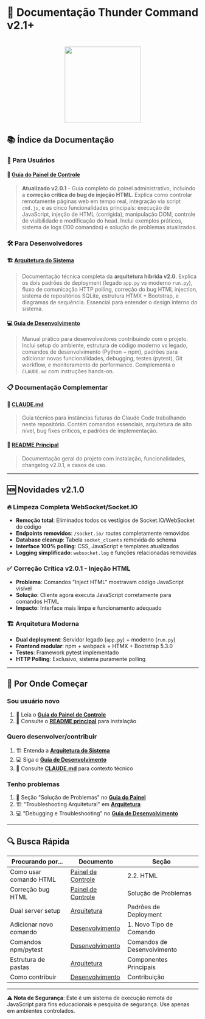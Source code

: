 # 📑 Documentação Thunder Command v2.1+

<h1 align="center">
  <img src="../static/img/logo.png"   width="200">
</h1>

## 📚 Índice da Documentação

### 👤 **Para Usuários**

#### 📖 **[Guia do Painel de Controle](./Introdução-Painel-de-Controle.md)**
> **Atualizado v2.0.1** - Guia completo do painel administrativo, incluindo a **correção crítica do bug de injeção HTML**. Explica como controlar remotamente páginas web em tempo real, integração via script `cmd.js`, e as cinco funcionalidades principais: execução de JavaScript, injeção de HTML (corrigida), manipulação DOM, controle de visibilidade e modificação do head. Inclui exemplos práticos, sistema de logs (100 comandos) e solução de problemas atualizados.

### 🛠️ **Para Desenvolvedores**

#### 🏗️ **[Arquitetura do Sistema](./arquitetura.md)**
> Documentação técnica completa da **arquitetura híbrida v2.0**. Explica os dois padrões de deployment (legado `app.py` vs moderno `run.py`), fluxo de comunicação HTTP polling, correção do bug HTML injection, sistema de repositórios SQLite, estrutura HTMX + Bootstrap, e diagramas de sequência. Essencial para entender o design interno do sistema.

#### 💻 **[Guia de Desenvolvimento](./desenvolvimento.md)**
> Manual prático para desenvolvedores contribuindo com o projeto. Inclui setup do ambiente, estrutura de código moderno vs legado, comandos de desenvolvimento (Python + npm), padrões para adicionar novas funcionalidades, debugging, testes (pytest), Git workflow, e monitoramento de performance. Complementa o `CLAUDE.md` com instruções hands-on.

### 📋 **Documentação Complementar**

#### 📝 **[CLAUDE.md](../CLAUDE.md)**
> Guia técnico para instâncias futuras do Claude Code trabalhando neste repositório. Contém comandos essenciais, arquitetura de alto nível, bug fixes críticos, e padrões de implementação.

#### 📄 **[README Principal](../README.md)**
> Documentação geral do projeto com instalação, funcionalidades, changelog v2.0.1, e casos de uso.

---

## 🆕 **Novidades v2.1.0**

### 🔥 **Limpeza Completa WebSocket/Socket.IO**
- **Remoção total**: Eliminados todos os vestígios de Socket.IO/WebSocket do código
- **Endpoints removidos**: `/socket.io/` routes completamente removidos
- **Database cleanup**: Tabela `socket_clients` removida do schema
- **Interface 100% polling**: CSS, JavaScript e templates atualizados
- **Logging simplificado**: `websocket.log` e funções relacionadas removidas

### ✅ **Correção Crítica v2.0.1 - Injeção HTML**
- **Problema**: Comandos "Inject HTML" mostravam código JavaScript visível
- **Solução**: Cliente agora executa JavaScript corretamente para comandos HTML
- **Impacto**: Interface mais limpa e funcionamento adequado

### 🏗️ **Arquitetura Moderna**
- **Dual deployment**: Servidor legado (`app.py`) + moderno (`run.py`)
- **Frontend modular**: npm + webpack + HTMX + Bootstrap 5.3.0
- **Testes**: Framework pytest implementado
- **HTTP Polling**: Exclusivo, sistema puramente polling

---

## 🎯 **Por Onde Começar**

### **Sou usuário novo**
1. 📖 Leia o **[Guia do Painel de Controle](./Introdução-Painel-de-Controle.md)**
2. 📄 Consulte o **[README principal](../README.md)** para instalação

### **Quero desenvolver/contribuir**
1. 🏗️ Entenda a **[Arquitetura do Sistema](./arquitetura.md)**
2. 💻 Siga o **[Guia de Desenvolvimento](./desenvolvimento.md)**
3. 📝 Consulte **[CLAUDE.md](../CLAUDE.md)** para contexto técnico

### **Tenho problemas**
1. 📖 Seção "Solução de Problemas" no **[Guia do Painel](./Introdução-Painel-de-Controle.md)**
2. 🏗️ "Troubleshooting Arquitetural" em **[Arquitetura](./arquitetura.md)**
3. 💻 "Debugging e Troubleshooting" no **[Guia de Desenvolvimento](./desenvolvimento.md)**

---

## 🔍 **Busca Rápida**

| Procurando por... | Documento | Seção |
|-------------------|-----------|-------|
| Como usar comando HTML | [Painel de Controle](./Introdução-Painel-de-Controle.md) | 2.2. HTML |
| Correção bug HTML | [Painel de Controle](./Introdução-Painel-de-Controle.md) | Solução de Problemas |
| Dual server setup | [Arquitetura](./arquitetura.md) | Padrões de Deployment |
| Adicionar novo comando | [Desenvolvimento](./desenvolvimento.md) | 1. Novo Tipo de Comando |
| Comandos npm/pytest | [Desenvolvimento](./desenvolvimento.md) | Comandos de Desenvolvimento |
| Estrutura de pastas | [Arquitetura](./arquitetura.md) | Componentes Principais |
| Como contribuir | [Desenvolvimento](./desenvolvimento.md) | Contribuição |

---

**⚠️ Nota de Segurança**: Este é um sistema de execução remota de JavaScript para fins educacionais e pesquisa de segurança. Use apenas em ambientes controlados.
